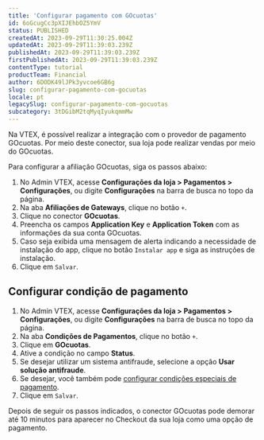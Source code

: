 ```yaml
---
title: 'Configurar pagamento com GOcuotas'
id: 6oGcugCc3pXIJEhbOZ5YmV
status: PUBLISHED
createdAt: 2023-09-29T11:30:25.004Z
updatedAt: 2023-09-29T11:39:03.239Z
publishedAt: 2023-09-29T11:39:03.239Z
firstPublishedAt: 2023-09-29T11:39:03.239Z
contentType: tutorial
productTeam: Financial
author: 6DODK49lJPk3yvcoe6GB6g
slug: configurar-pagamento-com-gocuotas
locale: pt
legacySlug: configurar-pagamento-com-gocuotas
subcategory: 3tDGibM2tqMyqIyukqmmMw
---
```


Na VTEX, é possível realizar a integração com o provedor de pagamento GOcuotas. Por meio deste conector, sua loja pode realizar vendas por meio do GOcuotas.

Para configurar a afiliação GOcuotas, siga os passos abaixo:

1. No Admin VTEX, acesse __Configurações da loja > Pagamentos > Configurações__, ou digite __Configurações__ na barra de busca no topo da página.
2. Na aba __Afiliações de Gateways__, clique no botão `+`.
3. Clique no conector __GOcuotas__.
4. Preencha os campos __Application Key__ e __Application Token__ com as informações da sua conta GOcuotas.
5. Caso seja exibida uma mensagem de alerta indicando a necessidade de instalação do app, clique no botão `Instalar app` e siga as instruções de instalação.
6. Clique em `Salvar`.

## Configurar condição de pagamento

1. No Admin VTEX, acesse __Configurações da loja > Pagamentos > Configurações__, ou digite __Configurações__ na barra de busca no topo da página.
2. Na aba __Condições de Pagamentos__, clique no botão `+`.
3. Clique em __GOcuotas__.
4. Ative a condição no campo __Status__.
5. Se desejar utilizar um sistema antifraude, selecione a opção __Usar solução antifraude__.
6. Se desejar, você também pode [configurar condições especiais de pagamento](https://help.vtex.com/pt/tutorial/condiciones-especiales--tutorials_456).
7. Clique em `Salvar`.

Depois de seguir os passos indicados, o conector GOcuotas pode demorar até 10 minutos para aparecer no Checkout da sua loja como uma opção de pagamento. 
